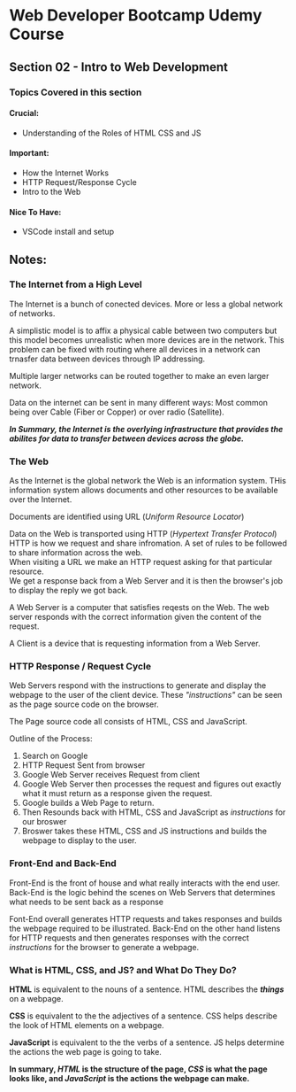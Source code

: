 # Web Developer Bootcamp Udemy Course

## Section 02 - Intro to Web Development

### Topics Covered in this section

#### Crucial:
- Understanding of the Roles of HTML CSS and JS
#### Important:
- How the Internet Works
- HTTP Request/Response Cycle 
- Intro to the Web
#### Nice To Have:
- VSCode install and setup

## Notes:
### The Internet from a High Level
The Internet is a bunch of conected devices. More or less a global network of networks.  

A simplistic model is to affix a physical cable between two computers but this model becomes unrealistic when more devices are in the network. This problem can be fixed with routing where all devices in a network can trnasfer data between devices through IP addressing.  

Multiple larger networks can be routed together to make an even larger network.  

Data on the internet can be sent in many different ways: Most common being over Cable (Fiber or Copper) or over radio (Satellite).

***In Summary, the Internet is the overlying infrastructure that provides the abilites for data to transfer between devices across the globe.***

### The Web
As the Internet is the global network the Web is an information system. THis information system allows documents and other resources to be available over the Internet. 

Documents are identified using URL (*Uniform Resource Locator*)

Data on the Web is transported using HTTP (*Hypertext Transfer Protocol*)  
HTTP is how we request and share infromation. A set of rules to be followed to share information across the web.  
When visiting a URL we make an HTTP request asking for that particular resource.  
We get a response back from a Web Server and it is then the browser's job to display the reply we got back.

A Web Server is a computer that satisfies reqests on the Web. The web server responds with the correct information given the content of the request.

A Client is a device that is requesting information from a Web Server.


### HTTP Response / Request Cycle
Web Servers respond with the instructions to generate and display the webpage to the user of the client device. These *"instructions"* can be seen as the page source code on the browser.

The Page source code all consists of HTML, CSS and JavaScript.

Outline of the Process:  
1. Search on Google 
2. HTTP Request Sent from browser 
3. Google Web Server receives Request from client
4. Google Web Server then processes the request and figures out exactly what it must return as a response given the request.
5. Google builds a Web Page to return.
6. Then Resounds back with HTML, CSS and JavaScript as *instructions* for our broswer
7. Broswer takes these HTML, CSS and JS instructions and builds the webpage to display to the user.

### Front-End and Back-End
Front-End is the front of house and what really interacts with the end user.  
Back-End is the logic behind the scenes on Web Servers that determines what needs to be sent back as a response

Font-End overall generates HTTP requests and takes responses and builds the webpage required to be illustrated. Back-End on the other hand listens for HTTP requests and then generates responses with the correct *instructions* for the browser to generate a webpage.

### What is HTML, CSS, and JS? and What Do They Do?
**HTML** is equivalent to the nouns of a sentence. HTML describes the ***things*** on a webpage.  

**CSS** is equivalent to the the adjectives of a sentence. CSS helps describe the look of HTML elements on a webpage.  

**JavaScript** is equivalent to the the verbs of a sentence. JS helps determine the actions the web page is going to take.

**In summary, *HTML* is the structure of the page, *CSS* is what the page looks like, and *JavaScript* is the actions the webpage can make.**
